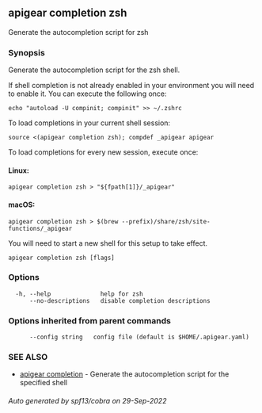 ## apigear completion zsh

Generate the autocompletion script for zsh

### Synopsis

Generate the autocompletion script for the zsh shell.

If shell completion is not already enabled in your environment you will need
to enable it.  You can execute the following once:

	echo "autoload -U compinit; compinit" >> ~/.zshrc

To load completions in your current shell session:

	source <(apigear completion zsh); compdef _apigear apigear

To load completions for every new session, execute once:

#### Linux:

	apigear completion zsh > "${fpath[1]}/_apigear"

#### macOS:

	apigear completion zsh > $(brew --prefix)/share/zsh/site-functions/_apigear

You will need to start a new shell for this setup to take effect.


```
apigear completion zsh [flags]
```

### Options

```
  -h, --help              help for zsh
      --no-descriptions   disable completion descriptions
```

### Options inherited from parent commands

```
      --config string   config file (default is $HOME/.apigear.yaml)
```

### SEE ALSO

* [apigear completion](apigear_completion.md)	 - Generate the autocompletion script for the specified shell

###### Auto generated by spf13/cobra on 29-Sep-2022
